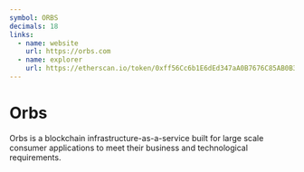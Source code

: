 ```yaml
---
symbol: ORBS
decimals: 18
links:
  - name: website
    url: https://orbs.com
  - name: explorer
    url: https://etherscan.io/token/0xff56Cc6b1E6dEd347aA0B7676C85AB0B3D08B0FA
---
```


# Orbs

Orbs is a blockchain infrastructure-as-a-service built for large scale consumer applications to meet their business and technological requirements.
